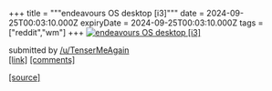 +++
title = """endeavours OS desktop [i3]"""
date = 2024-09-25T00:03:10.000Z
expiryDate = 2024-09-25T00:03:10.000Z
tags = ["reddit","wm"]
+++
[![endeavours OS desktop [i3]](https://b.thumbs.redditmedia.com/vynI5ZiyrP_Nad5YEe2J8e7rGqfgKZyIKKkpeIxCovQ.jpg "endeavours OS desktop [i3]")](https://www.reddit.com/r/unixporn/comments/1for8fi/endeavours_os_desktop_i3/)

submitted by [/u/TenserMeAgain](https://www.reddit.com/user/TenserMeAgain)  
[\[link\]](https://www.reddit.com/gallery/1for8fi) [\[comments\]](https://www.reddit.com/r/unixporn/comments/1for8fi/endeavours_os_desktop_i3/)

[[source]](https://www.reddit.com/r/unixporn/comments/1for8fi/endeavours_os_desktop_i3/)
